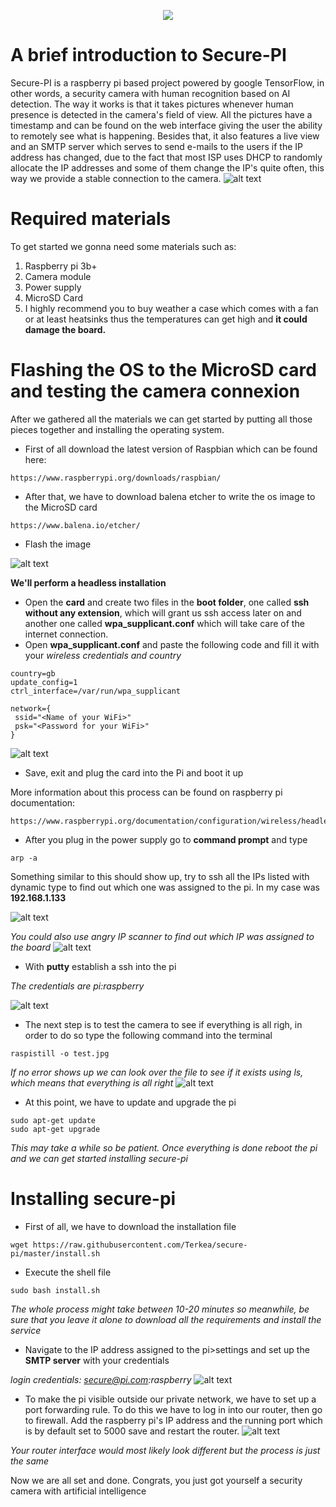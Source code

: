 <p align="center">
  <img src="https://raw.githubusercontent.com/Terkea/secure-pi/master/tutorial/256x256.png">
</p>

# A brief introduction to Secure-PI
Secure-PI is a raspberry pi based project powered by google TensorFlow, in other words, a security camera with human recognition based on AI detection.
The way it works is that it takes pictures whenever human presence is detected in the camera's field of view. All the pictures have a timestamp and can be found on the web interface giving the user the ability to remotely see what is happening. Besides that, it also features a live view and an SMTP server which serves to send e-mails to the users if the IP address has changed, due to the fact that most ISP uses DHCP to randomly allocate the IP addresses and some of them change the IP's quite often, this way we provide a stable connection to the camera.
![alt text](https://raw.githubusercontent.com/Terkea/secure-pi/master/tutorial/secure-pi.png)

# Required materials
To get started we gonna need some materials such as:
1. Raspberry pi 3b+ 
2. Camera module
3. Power supply
4. MicroSD Card
5. I highly recommend you to buy weather a case which comes with a fan or at least heatsinks thus the temperatures can get high and **it could damage the board.**

# Flashing the OS to the MicroSD card and testing the camera connexion

After we gathered all the materials we can get started by putting all those pieces together and installing the operating system.
- First of all download the latest version of Raspbian which can be found here:

~~~
https://www.raspberrypi.org/downloads/raspbian/
~~~

- After that, we have to download balena etcher to write the os image to the MicroSD card

~~~
https://www.balena.io/etcher/
~~~

- Flash the image

![alt text](https://raw.githubusercontent.com/Terkea/secure-pi/master/tutorial/1.png)


**We'll perform a headless installation**


- Open the **card** and create two files in the **boot folder**, one called **ssh without any extension**, which will grant us ssh access later on and another one called **wpa_supplicant.conf** which will take care of the internet connection.
- Open **wpa_supplicant.conf** and paste the following code and fill it with your *wireless credentials and country*

```
country=gb
update_config=1
ctrl_interface=/var/run/wpa_supplicant

network={
 ssid="<Name of your WiFi>"
 psk="<Password for your WiFi>"
}
```

![alt text](https://raw.githubusercontent.com/Terkea/secure-pi/master/tutorial/3.png)

- Save, exit and plug the card into the Pi and boot it up

More information about this process can be found on raspberry pi documentation:

~~~
https://www.raspberrypi.org/documentation/configuration/wireless/headless.md
~~~

- After you plug in the power supply go to **command prompt** and type 
~~~
arp -a
~~~

Something similar to this should show up, try to ssh all the IPs listed with dynamic type to find out which one was assigned to the pi. In my case was **192.168.1.133**

![alt text](https://raw.githubusercontent.com/Terkea/secure-pi/master/tutorial/4.png)

*You could also use angry IP scanner to find out which IP was assigned to the board*
![alt text](https://raw.githubusercontent.com/Terkea/secure-pi/master/tutorial/4a.png)

- With **putty** establish a ssh into the pi

*The credentials are pi:raspberry*

![alt text](https://raw.githubusercontent.com/Terkea/secure-pi/master/tutorial/5.png)

- The next step is to test the camera to see if everything is all righ, in order to do so type the following command into the terminal
~~~
raspistill -o test.jpg
~~~
*If no error shows up we can look over the file to see if it exists using ls, which means that everything is all right*
![alt text](https://raw.githubusercontent.com/Terkea/secure-pi/master/tutorial/7.png)

- At this point, we have to update and upgrade the pi

~~~
sudo apt-get update
sudo apt-get upgrade
~~~

*This may take a while so be patient. Once everything is done reboot the pi and we can get started installing secure-pi*

# Installing secure-pi
- First of all, we have to download the installation file
~~~
wget https://raw.githubusercontent.com/Terkea/secure-pi/master/install.sh
~~~
- Execute the shell file
~~~
sudo bash install.sh
~~~

*The whole process might take between 10-20 minutes so meanwhile, be sure that you leave it alone to download all the requirements and install the service*

- Navigate to the IP address assigned to the pi>settings and set up the **SMTP server** with your credentials

*login credentials: secure@pi.com:raspberry*
![alt text](https://raw.githubusercontent.com/Terkea/secure-pi/master/tutorial/9.png)

- To make the pi visible outside our private network, we have to set up a port forwarding rule. To do this we have to log in into our router, then go to firewall. Add the raspberry pi's IP address and the running port which is by default set to 5000 save and restart the router.
![alt text](https://raw.githubusercontent.com/Terkea/secure-pi/master/tutorial/10.png)

*Your router interface would most likely look different but the process is just the same*

Now we are all set and done. Congrats, you just got yourself a security camera with artificial intelligence
